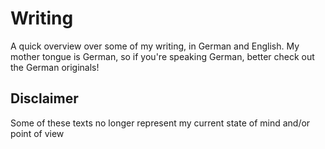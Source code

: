 # Writing
A quick overview over some of my writing, in German and English.
My mother tongue is German, so if you're speaking German, better check out the German originals! 

## Disclaimer
Some of these texts no longer represent my current state of mind and/or point of view
